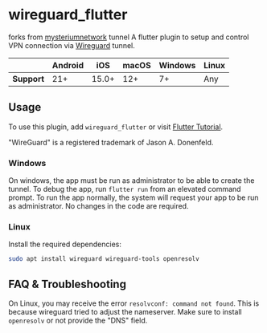# wireguard_flutter

forks from [mysteriumnetwork](https://github.com/mysteriumnetwork/wireguard_dart/) tunnel
A flutter plugin to setup and control VPN connection via [Wireguard](https://www.wireguard.com/) tunnel.

|             | Android | iOS   | macOS | Windows | Linux |
| ----------- | ------- | ----- | ----- | ------- | ----- |
| **Support** | 21+     | 15.0+ | 12+   | 7+      | Any   |

## Usage

To use this plugin, add `wireguard_flutter` or visit [Flutter Tutorial](https://flutterflux.com/).

"WireGuard" is a registered trademark of Jason A. Donenfeld.


### Windows

On windows, the app must be run as administrator to be able to create the tunnel. To debug the app, run `flutter run` from an elevated command prompt. To run the app normally, the system will request your app to be run as administrator. No changes in the code are required.

### Linux

Install the required dependencies:

```bash
sudo apt install wireguard wireguard-tools openresolv
```

## FAQ & Troubleshooting

On Linux, you may receive the error `resolvconf: command not found`. This is because wireguard tried to adjust the nameserver. Make sure to install `openresolv` or not provide the "DNS" field.